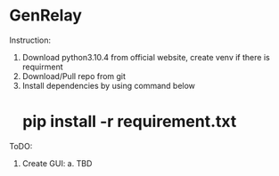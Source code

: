 # GenRelay
Instruction:
1. Download python3.10.4 from official website, create venv if there is requirment 
2. Download/Pull repo from git
3. Install dependencies by using command below
    # pip install -r requirement.txt



ToDO:
1. Create GUI:
  a. TBD
